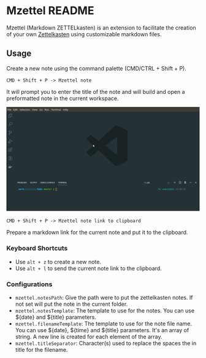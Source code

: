 # Mzettel README


Mzettel (Markdown ZETTELkasten) is an extension to facilitate the creation of 
your own [Zettelkasten](https://writingcooperative.com/zettelkasten-how-one-german-scholar-was-so-freakishly-productive-997e4e0ca125) 
using customizable markdown files.

## Usage

Create a new note using the command palette (CMD/CTRL + Shift + P).
```
CMD + Shift + P -> Mzettel note
```

It will prompt you to enter the title of the note and will build and open a 
preformatted note in the current workspace.


<p align="center">
  <img src="https://raw.githubusercontent.com/monferrand/mzettel/master/docs/note_creation.gif" alt="Toggle Marp preview" width="600" />
</p>


```
CMD + Shift + P -> Mzettel note link to clipboard
```
Prepare a markdown link for the current note and put it to the clipboard.

### Keyboard Shortcuts

 - Use `alt + z` to create a new note.
 - Use `alt + l` to send the current note link to the clipboard.


### Configurations

- `mzettel.notesPath`: Give the path were to put the zettelkasten notes. If not set will put the note in the current folder.
- `mzettel.notesTemplate`: The template to use for the notes. You can use ${date} and ${title} parameters.
- `mzettel.filenameTemplate`: The template to use for the note file name. You can use ${date}, ${time} and ${title} parameters. It's an array of string. A new line is created for each element of the array.
- `mzettel.titleSeparator`: Character(s) used to replace the spaces the in title for the filename. 